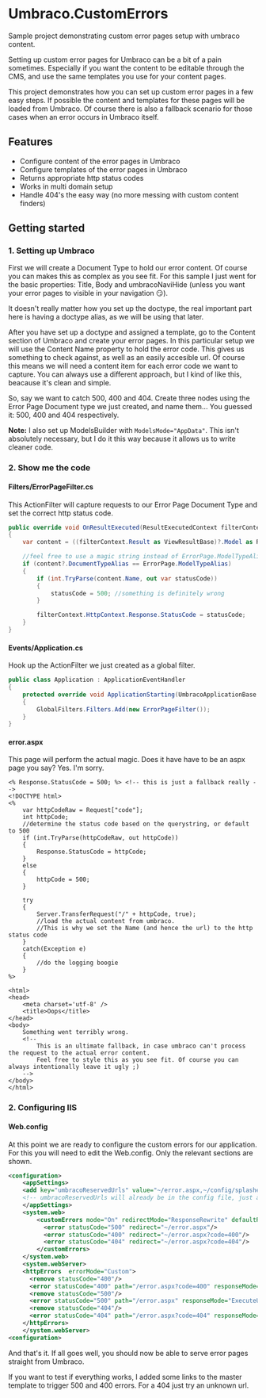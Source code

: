 # Umbraco.CustomErrors
Sample project demonstrating custom error pages setup with umbraco content.

Setting up custom error pages for Umbraco can be a bit of a pain sometimes. Especially if you want the content to be editable through the CMS, and use the same templates you use for your content pages.

This project demonstrates how you can set up custom error pages in a few easy steps. 
If possible the content and templates for these pages will be loaded from Umbraco. 
Of course there is also a fallback scenario for those cases when an error occurs in Umbraco itself. 

## Features
- Configure content of the error pages in Umbraco 
- Configure templates of the error pages in Umbraco 
- Returns appropriate http status codes
- Works in multi domain setup
- Handle 404's the easy way (no more messing with custom content finders)

## Getting started
### 1. Setting up Umbraco
First we will create a Document Type to hold our error content. Of course you can makes this as complex as you see fit. For this sample I just went for the basic properties: Title, Body and umbracoNaviHide (unless you want your error pages to visible in your navigation :smirk:). 

It doesn't really matter how you set up the doctype, the real important part here is having a doctype alias, as we will be using that later.

After you have set up a doctype and assigned a template, go to the Content section of Umbraco and create your error pages. In this particular setup we will use the Content Name property to hold the error code. This gives us something to check against, as well as an easily accesible url. Of course this means we will need a content item for each error code we want to capture. You can always use a different approach, but I kind of like this, beacause it's clean and simple.

So, say we want to catch 500, 400 and 404. Create three nodes using the Error Page Document type we just created, and name them... You guessed it: 500, 400 and 404 respectively. 

**Note:** I also set up ModelsBuilder with `ModelsMode="AppData"`. This isn't absolutely necessary, but I do it this way because it allows us to write cleaner code.

### 2. Show me the code
#### Filters/ErrorPageFilter.cs
This ActionFilter will capture requests to our Error Page Document Type and set the correct http status code.

```cs
public override void OnResultExecuted(ResultExecutedContext filterContext)
{
    var content = ((filterContext.Result as ViewResultBase)?.Model as RenderModel)?.Content;

    //feel free to use a magic string instead of ErrorPage.ModelTypeAlias, if you're not using ModelsBuilder 
    if (content?.DocumentTypeAlias == ErrorPage.ModelTypeAlias) 
    {
        if (int.TryParse(content.Name, out var statusCode))
        {
            statusCode = 500; //something is definitely wrong
        }

        filterContext.HttpContext.Response.StatusCode = statusCode;
    }
}
```

#### Events/Application.cs
Hook up the ActionFilter we just created as a global filter.
```cs
public class Application : ApplicationEventHandler
{
    protected override void ApplicationStarting(UmbracoApplicationBase umbracoApplication, ApplicationContext applicationContext)
    {
        GlobalFilters.Filters.Add(new ErrorPageFilter());
    }
}
```
#### error.aspx
This page will perform the actual magic. Does it have have to be an aspx page you say? Yes. I'm sorry.
```
<% Response.StatusCode = 500; %> <!-- this is just a fallback really -->
<!DOCTYPE html>
<% 
    var httpCodeRaw = Request["code"];
    int httpCode;
    //determine the status code based on the querystring, or default to 500
    if (int.TryParse(httpCodeRaw, out httpCode))
    {
        Response.StatusCode = httpCode;
    }
    else
    {
        httpCode = 500;
    }

    try
    {
        Server.TransferRequest("/" + httpCode, true); 
        //load the actual content from umbraco. 
        //This is why we set the Name (and hence the url) to the http status code
    }
    catch(Exception e)
    {
        //do the logging boogie
    }
%>

<html>
<head>
    <meta charset='utf-8' />
    <title>Oops</title>
</head>
<body>
    Something went terribly wrong. 
    <!-- 
        This is an ultimate fallback, in case umbraco can't process the request to the actual error content.
        Feel free to style this as you see fit. Of course you can always intentionally leave it ugly ;)    
    -->
</body>
</html>
```

### 2. Configuring IIS
#### Web.config
At this point we are ready to configure the custom errors for our application. For this you will need to edit the Web.config. Only the relevant sections are shown.
```xml
<configuration>
    <appSettings>
    <add key="umbracoReservedUrls" value="~/error.aspx,~/config/splashes/booting.aspx,~/install/default.aspx,~/config/splashes/noNodes.aspx,~/VSEnterpriseHelper.axd" />
    <!-- umbracoReservedUrls will already be in the config file, just add ~/error.aspx to the list -->
    </appSettings>
    <system.web>
        <customErrors mode="On" redirectMode="ResponseRewrite" defaultRedirect="~/error.aspx">
          <error statusCode="500" redirect="~/error.aspx"/>
          <error statusCode="400" redirect="~/error.aspx?code=400"/>
          <error statusCode="404" redirect="~/error.aspx?code=404"/>
        </customErrors>
    </system.web>
    <system.webServer>
    <httpErrors  errorMode="Custom">
      <remove statusCode="400"/>
      <error statusCode="400" path="/error.aspx?code=400" responseMode="ExecuteURL"/>
      <remove statusCode="500"/>
      <error statusCode="500" path="/error.aspx" responseMode="ExecuteURL"/>
      <remove statusCode="404"/>
      <error statusCode="404" path="/error.aspx?code=404" responseMode="ExecuteURL"/>
    </httpErrors>
    </system.webServer>
<configuration>
```

And that's it. If all goes well, you should now be able to serve error pages straight from Umbraco.

If you want to test if everything works, I added some links to the master template to trigger 500 and 400 errors. For a 404 just try an unknown url.

